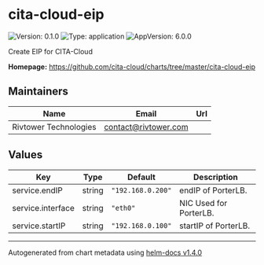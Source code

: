 # cita-cloud-eip

![Version: 0.1.0](https://img.shields.io/badge/Version-0.1.0-informational?style=flat-square) ![Type: application](https://img.shields.io/badge/Type-application-informational?style=flat-square) ![AppVersion: 6.0.0](https://img.shields.io/badge/AppVersion-6.0.0-informational?style=flat-square)

Create EIP for CITA-Cloud

**Homepage:** <https://github.com/cita-cloud/charts/tree/master/cita-cloud-eip>

## Maintainers

| Name | Email | Url |
| ---- | ------ | --- |
| Rivtower Technologies | contact@rivtower.com |  |

## Values

| Key | Type | Default | Description |
|-----|------|---------|-------------|
| service.endIP | string | `"192.168.0.200"` | endIP of PorterLB. |
| service.interface | string | `"eth0"` | NIC Used for PorterLB. |
| service.startIP | string | `"192.168.0.100"` | startIP of PorterLB. |

----------------------------------------------
Autogenerated from chart metadata using [helm-docs v1.4.0](https://github.com/norwoodj/helm-docs/releases/v1.4.0)

